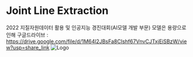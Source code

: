 # Joint Line Extraction
2022 지질자원데이터 활용 및 인공지능 경진대회(AI모델 개발 부문)
모델은 용량으로 인해 구글드라이브 : https://drive.google.com/file/d/1M64l2JBsFa8CIshf67VnvCJTxjEiSBzW/view?usp=share_link
<img src="https://github.com/kullot/Joint-Line-Extraction/blob/main/img/%EC%A7%80%EC%A7%88%EA%B3%B5%EB%AA%A8%EC%A0%84ppt_5.jpg" alt="Logo">
